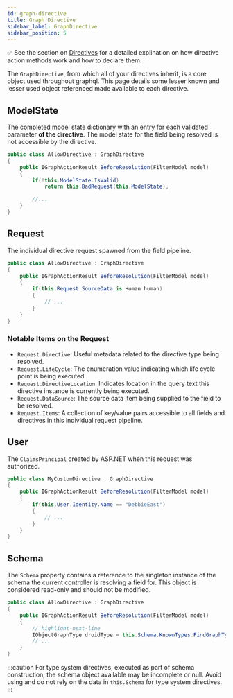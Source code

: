 ```yaml
---
id: graph-directive
title: Graph Directive
sidebar_label: GraphDirective
sidebar_position: 5
---
```

✅ See the section on [Directives](../advanced/directives.md) for a detailed explination on how directive action methods work and how to declare them.

The `GraphDirective`, from which all of your directives inherit, is a core object used throughout graphql. This page details some lesser known and lesser used object referenced made available to each directive.


## ModelState

The completed model state dictionary with an entry for each validated parameter **of the directive**. The model state for the field being resolved is not accessible by the directive.

```csharp
public class AllowDirective : GraphDirective
{
    public IGraphActionResult BeforeResolution(FilterModel model)
    {
        if(!this.ModelState.IsValid)
            return this.BadRequest(this.ModelState);

        //...
    }
}
```

## Request

The individual directive request spawned from the field pipeline.

```csharp
public class AllowDirective : GraphDirective
{
    public IGraphActionResult BeforeResolution(FilterModel model)
    {
        if(this.Request.SourceData is Human human)
        {
            // ...
        }
    }
}
```

### Notable Items on the Request

-   `Request.Directive`: Useful metadata related to the directive type being resolved.
-   `Request.LifeCycle`: The enumeration value indicating which life cycle point is being executed.
-   `Request.DirectiveLocation`: Indicates location in the query text this directive instance is currently being executed.
-   `Request.DataSource`: The source data item being supplied to the field to be resolved.
-   `Request.Items`: A collection of key/value pairs accessible to all fields and directives in this individual request pipeline.

## User

The `ClaimsPrincipal` created by ASP.NET when this request was authorized.

```csharp
public class MyCustomDirective : GraphDirective
{
    public IGraphActionResult BeforeResolution(FilterModel model)
    {
        if(this.User.Identity.Name == "DebbieEast")
        {
            // ...
        }
    }
}
```


## Schema

The `Schema` property contains a reference to the singleton instance of the schema the current controller is resolving a field for. This object is considered read-only and should not be modified.

```csharp
public class AllowDirective : GraphDirective
{
    public IGraphActionResult BeforeResolution(FilterModel model)
    {
        // highlight-next-line
        IObjectGraphType droidType = this.Schema.KnownTypes.FindGraphType(typeof(Droid), TypeKind.OBJECT);
        // ...
    }
}
```
:::caution
 For type system directives, executed as part of schema construction, the schema object available may be incomplete or null. Avoid using and do not rely on the data in `this.Schema` for type system directives.
:::